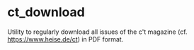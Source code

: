 # ct_download
Utility to regularly download all issues of the c't magazine (cf. https://www.heise.de/ct) in PDF format.
